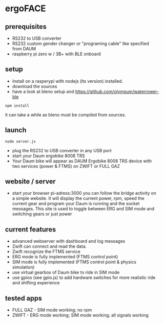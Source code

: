 # ergoFACE

## prerequisites
* RS232 to USB converter
* RS232 custom gender changer or "programing cable" like specified from DAUM
* raspberry pi zero w / 3B+ with BLE onboard

## setup
* Install on a rasperypi with nodejs (lts version) installed.
* download the sources
* have a look at bleno setup and https://github.com/olympum/waterrower-ble

```
npm install
```

it can take a while as bleno must be compiled from sources.

## launch

```
node server.js
```

* plug the RS232 to USB converter in any USB port
* start your Daum ergobike 8008 TRS
* Your Daum bike will appear as DAUM Ergobike 8008 TRS device with two services (power & FTMS) on ZWIFT or FULL GAZ

## website / server
* start your browser pi-adress:3000
you can follow the bridge activity on a simple website.
It will display the current power, rpm, speed
the current gear and program your Daum is running and the socket messages.
This site is used to toggle between ERG and SIM mode and switching gears or just power


## current features
* advanced webserver with dashboard and log messages
* Zwift can connect and read the data.
* Zwift recognize the FTMS service
* ERG mode is fully implemented (FTMS control point)
* SIM mode is fully implemented (FTMS control point & physics simulation)
* use virtual gearbox of Daum bike to ride in SIM mode
* use gpios (see gpio.js) to add hardware switches for more realistic ride and shifting experience

## tested apps
* FULL GAZ - SIM mode working; no rpm
* ZWIFT - ERG mode working; SIM mode working; all signals working
